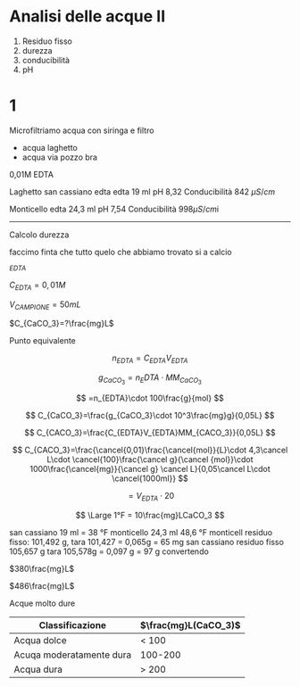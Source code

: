 # Analisi delle acque II
1. Residuo fisso
2. durezza
3. conducibilità
4. pH

# 1
Microfiltriamo acqua con siringa e filtro

* acqua laghetto 
* acqua via pozzo bra

0,01M EDTA



Laghetto san cassiano edta 
edta 19 ml
pH 8,32
Conducibilità 842 $\mu S/cm$ 

Monticello edta 24,3  ml
pH 7,54
Conducibilità 
998$\mu S /cm$i


---

Calcolo durezza

faccimo finta che tutto quelo che abbiamo trovato si a calcio


$_{EDTA}$

$C_{EDTA}=0,01M$

$V_{CAMPIONE}=50mL$

$C_{CaCO_3}=?\frac{mg}L$


Punto equivalente


$$
n_{EDTA}=C_{EDTA}V_{EDTA}
$$


$$
g_{CaCO_3}=n_EDTA\cdot MM_{CaCO_3}
$$


$$
=n_{EDTA}\cdot 100\frac{g}{mol}
$$


$$
C_{CaCO_3}=\frac{g_{CaCO_3}\cdot 10^3\frac{mg}g}{0,05L}
$$

$$
C_{CACO_3}=\frac{C_{EDTA}V_{EDTA}MM_{CACO_3}}{0,05L}
$$

$$
C_{CACO_3}=\frac{\cancel{0,01}\frac{\cancel{mol}}{L}\cdot 4,3\cancel L\cdot \cancel{100}\frac{\cancel g}{\cancel {mol}}\cdot 1000\frac{\cancel{mg}}{\cancel g} \cancel L}{0,05\cancel L\cdot \cancel{1000ml}}
$$

$$
=V_{EDTA}\cdot 20
$$


$$
\Large 1°F = 10\frac{mg}LCaCO_3
$$


san cassiano 19 ml = 38 °F
monticello 24,3 ml  48,6 °F
monticell residuo fisso: 101,492 g, tara 101,427 = 0,065g = 65 mg
san cassiano residuo fisso    105,657 g tara 105,578g = 0,097 g = 97 g
convertendo 

$380\frac{mg}L$

$486\frac{mg}L$


Acque molto dure

|Classificazione|$\frac{mg}L(CaCO_3)$|
|---|---|
|Acqua dolce|< 100|
|Acuqa moderatamente dura|100-200|
|Acqua dura|> 200|
<!--stackedit_data:
eyJoaXN0b3J5IjpbMTk5OTY0MTY3MSwxNDEzNjA2OTI5LC0yMD
AyMzcxODcsMTc3NDIxNDc5MywxOTIzMTc1ODM3LC0xNzE2MDI0
MDAsMTAwMjg1NDIyMSwtMTI1NzExOTQ4LC0xNTEwMzc5OTYyLD
EyNzEzNjUwMzIsMTU1MjgyMTk1LC0xNzE4NTkyNzgxLDE3MjYz
MDQ3ODhdfQ==
-->